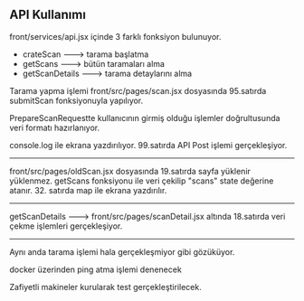 ## API Kullanımı

front/services/api.jsx içinde 3 farklı fonksiyon bulunuyor.

- crateScan ---> tarama başlatma
- getScans  ---> bütün taramaları alma
- getScanDetails ---> tarama detaylarını alma


Tarama yapma işlemi front/src/pages/scan.jsx dosyasında 95.satırda submitScan fonksiyonuyla yapılıyor.

PrepareScanRequestte kullanıcının girmiş olduğu işlemler doğrultusunda veri formatı hazırlanıyor. 

console.log ile ekrana yazdırılıyor. 99.satırda API Post işlemi gerçekleşiyor.

------------------------------------------

front/src/pages/oldScan.jsx dosyasında 19.satırda sayfa yüklenir yüklenmez. getScans fonksiyonu ile veri çekilip "scans" state değerine atanır. 32. satırda map ile ekrana yazdırılır.


------------------------------------------


getScanDetails ---> front/src/pages/scanDetail.jsx altında 18.satırda veri çekme işlemleri gerçekleşiyor.



--------------------------------------

Aynı anda tarama işlemi hala gerçekleşmiyor gibi gözüküyor.

docker üzerinden ping atma işlemi denenecek

Zafiyetli makineler kurularak test gerçekleştirilecek.
